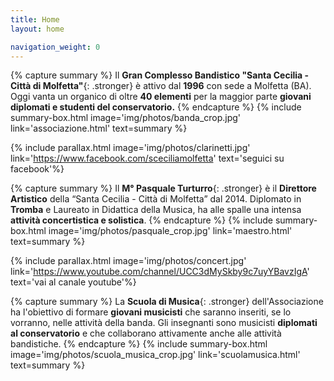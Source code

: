 ```yaml
---
title: Home
layout: home

navigation_weight: 0
---
```


{% capture summary %}
Il **Gran Complesso Bandistico "Santa Cecilia - Città di Molfetta"**{: .stronger} è attivo dal **1996** con sede a Molfetta (BA). Oggi vanta un organico di oltre **40 elementi** per la maggior parte **giovani diplomati e studenti del conservatorio.**
{% endcapture %}
{% include summary-box.html image='img/photos/banda_crop.jpg' link='associazione.html'
text=summary %}

{% include parallax.html image='img/photos/clarinetti.jpg'
        link='https://www.facebook.com/sceciliamolfetta'
        text='seguici su facebook'%}


{% capture summary %}
Il **M° Pasquale Turturro**{: .stronger} è il **Direttore Artistico** della “Santa Cecilia - Città di Molfetta” dal 2014. Diplomato in **Tromba** e Laureato in Didattica della Musica, ha alle spalle una intensa **attività concertistica e solistica**.
{% endcapture %}
{% include summary-box.html image='img/photos/pasquale_crop.jpg' link='maestro.html'
text=summary %}


{% include parallax.html image='img/photos/concert.jpg'
        link='https://www.youtube.com/channel/UCC3dMySkby9c7uyYBavzIgA'
        text='vai al canale youtube'%}


{% capture summary %}
La **Scuola di Musica**{: .stronger} dell'Associazione ha l'obiettivo di formare **giovani musicisti** che saranno inseriti, se lo vorranno, nelle attività della banda. Gli insegnanti sono musicisti **diplomati al conservatorio** e che collaborano attivamente anche alle attività bandistiche.
{% endcapture %}
{% include summary-box.html image='img/photos/scuola_musica_crop.jpg' link='scuolamusica.html'
text=summary %}
